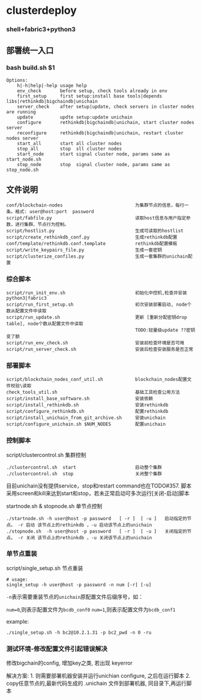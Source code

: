 ﻿# clusterdeploy
### shell+fabric3+python3


## 部署统一入口
### bash build.sh $1
```
Options:
    h|-h|help|-help usage help
    env_check       before setup, check tools already in env
    first_setup     first setup:install base tools|depends libs|rethinkdb|bigchaindb|unichain
    server_check    after setup|update, check servers in cluster nodes are running
    update          updte setup:update unichain
    configure       rethinkdb|bigchaindb|unichain, start cluster nodes server
    reconfigure     rethinkdb|bigchaindb|unichain, restart cluster nodes server
    start_all       start all cluster nodes
    stop_all        stop  sll cluster nodes
    start_node      start signal cluster node, params same as start_node.sh
    stop_node       stop  signal cluster node, params same as stop_node.sh
```

## 文件说明
```
conf/blockchain-nodes                           为集群节点的信息，每行一条。格式: user@host:port  password
script/fabfile.py                               读取host信息与用户指定参数，进行集群、节点行为控制。
script/hostlist.py                              生成可读取的hostlist
script/create_rethinkdb_conf.py                 生成rethinkdb配置
conf/template/rethinkdb.conf.template           rethinkdb配置模板
script/write_keypairs_file.py                   生成一套密钥
script/clusterize_confiles.py                   生成一套集群的unichain配置
```

### 综合脚本
```
script/run_init_env.sh                          初始化中控机,检查并安装python3|fabric3
script/run_first_setup.sh                       初次安装部署启动, node个数从配置文件中读取
script/run_update.sh                            更新 [重新分配密钥drop table], node个数从配置文件中读取
                                                TODO:轻量级update ??密钥变了额
script/run_env_check.sh                         安装前检查环境是否可用
script/run_server_check.sh                      安装后检查安装服务是否正常
```

### 部署脚本
```
script/blockchain_nodes_conf_util.sh            blockchain_nodes配置文件校验\读取
check_tools_util.sh                             基础工具检查公用方法
script/install_base_software.sh                 安装依赖
script/install_rethinkdb.sh                     安装rethinkdb
script/configure_rethinkdb.sh                   配置rethinkdb
script/install_unichain_from_git_archive.sh     安装unichain
script/configure_unichain.sh $NUM_NODES         配置unichain
```

### 控制脚本

script/clustercontrol.sh                        集群控制
```
./clustercontrol.sh  start                      启动整个集群
./clustercontrol.sh  stop                       关闭整个集群
```

目前unichain没有提供service，stop和restart command也在TODO#357.
脚本采用screen和kill来达到start和stop，若未正常启动可多次运行[关闭-启动]脚本

startnode.sh & stopnode.sh                      单节点控制
```
./startnode.sh -h user@host -p password   [ -r ]  [ -u ]   启动指定的节点。 -r 启动 该节点上的rethinkdb ，-u 启动该节点上的unichain
./stopnode.sh  -h user@host -p password   [ -r ]  [ -u ]   关闭指定的节点。 -r 关闭 该节点上的rethinkdb ，-u 关闭该节点上的unichain
```

### 单节点重装
script/single_setup.sh                          节点重装
```
# usage:
single_setup -h user@host -p password -n num [-r] [-u]
```

`-n`表示需要重装节点的`unichain`原配置文件后缀序号，如：

`num=0`,则表示配置文件为`bcdb_conf0`
`num=1`,则表示配置文件为`bcdb_conf1`

example:
```
./single_setup.sh -h bc2@10.2.1.31 -p bc2_pwd -n 0 -ru
```

### 测试环境-修改配置文件引起错误解决
修改bigchain的config, 增加key之类, 若出现 keyerror

解决方案:
    1. 则需要部署机器安装并运行unichian configure, 之后在运行脚本
    2. copy任意节点的,最新代码生成的 .unichain 文件到部署机器,
    同目录下,再运行脚本
